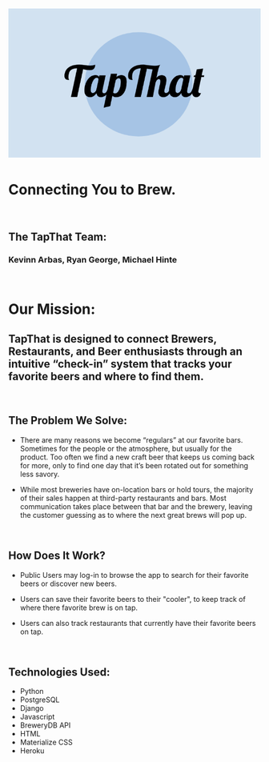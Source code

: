 ![tapthat-logo](images/tapthat-logo.png "Logo")
=====

Connecting You to Brew.
=====

<br>

The TapThat Team:
-----
### Kevinn Arbas, Ryan George, Michael Hinte

<br>

Our Mission:
=====

TapThat is designed to connect Brewers, Restaurants, and Beer enthusiasts through an intuitive “check-in” system that tracks your favorite beers and where to find them.
-----
    
<br>
   
The Problem We Solve:
-----
   
* There are many reasons we become “regulars”  at our favorite bars. Sometimes for the people or the atmosphere, but usually for the product. Too often we find a new craft beer that keeps us coming back for more, only to find one day that it’s been rotated out for something less savory.

* While most breweries have on-location bars or hold tours, the majority of their sales happen at third-party restaurants and bars. Most communication takes place between that bar and the brewery, leaving the customer guessing as to where the next great brews will pop up.

<br>

How Does It Work?
-----
  
* Public Users may log-in to browse the app to search for their favorite beers or discover new beers.
  
* Users can save their favorite beers to their "cooler", to keep track of where there favorite brew is on tap.

* Users can also track restaurants that currently have their favorite beers on tap.

<br>

Technologies Used:
-----
* Python
* PostgreSQL
* Django
* Javascript
* BreweryDB API
* HTML
* Materialize CSS
* Heroku

